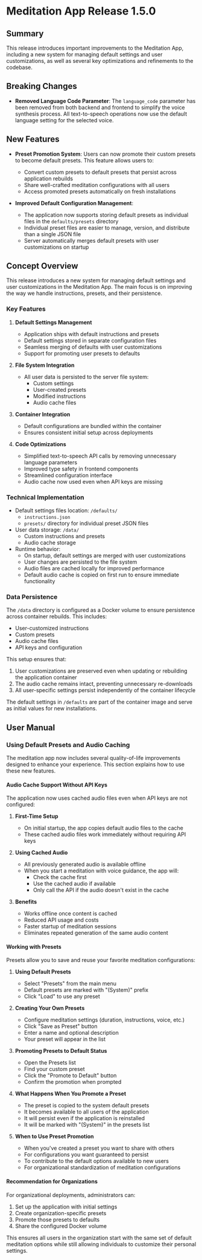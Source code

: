 # Meditation App Release 1.5.0

## Summary

This release introduces important improvements to the Meditation App, including a new system for managing default settings and user customizations, as well as several key optimizations and refinements to the codebase.

## Breaking Changes

- **Removed Language Code Parameter**: The `language_code` parameter has been removed from both backend and frontend to simplify the voice synthesis process. All text-to-speech operations now use the default language setting for the selected voice.

## New Features

- **Preset Promotion System**: Users can now promote their custom presets to become default presets. This feature allows users to:
  - Convert custom presets to default presets that persist across application rebuilds
  - Share well-crafted meditation configurations with all users
  - Access promoted presets automatically on fresh installations

- **Improved Default Configuration Management**: 
  - The application now supports storing default presets as individual files in the `defaults/presets` directory
  - Individual preset files are easier to manage, version, and distribute than a single JSON file
  - Server automatically merges default presets with user customizations on startup

## Concept Overview

This release introduces a new system for managing default settings and user customizations in the Meditation App. The main focus is on improving the way we handle instructions, presets, and their persistence.

### Key Features

1. **Default Settings Management**
   - Application ships with default instructions and presets
   - Default settings stored in separate configuration files
   - Seamless merging of defaults with user customizations
   - Support for promoting user presets to defaults

2. **File System Integration**
   - All user data is persisted to the server file system:
     - Custom settings
     - User-created presets
     - Modified instructions
     - Audio cache files

3. **Container Integration**
   - Default configurations are bundled within the container
   - Ensures consistent initial setup across deployments

4. **Code Optimizations**
   - Simplified text-to-speech API calls by removing unnecessary language parameters
   - Improved type safety in frontend components
   - Streamlined configuration interface
   - Audio cache now used even when API keys are missing

### Technical Implementation

- Default settings files location: `/defaults/`
  - `instructions.json`
  - `presets/` directory for individual preset JSON files
- User data storage: `/data/`
  - Custom instructions and presets
  - Audio cache storage
- Runtime behavior:
  - On startup, default settings are merged with user customizations
  - User changes are persisted to the file system
  - Audio files are cached locally for improved performance
  - Default audio cache is copied on first run to ensure immediate functionality

### Data Persistence

The `/data` directory is configured as a Docker volume to ensure persistence across container rebuilds. This includes:
- User-customized instructions
- Custom presets
- Audio cache files
- API keys and configuration

This setup ensures that:
1. User customizations are preserved even when updating or rebuilding the application container
2. The audio cache remains intact, preventing unnecessary re-downloads
3. All user-specific settings persist independently of the container lifecycle

The default settings in `/defaults` are part of the container image and serve as initial values for new installations.

## User Manual

### Using Default Presets and Audio Caching

The meditation app now includes several quality-of-life improvements designed to enhance your experience. This section explains how to use these new features.

#### Audio Cache Support Without API Keys

The application now uses cached audio files even when API keys are not configured:

1. **First-Time Setup**
   - On initial startup, the app copies default audio files to the cache
   - These cached audio files work immediately without requiring API keys

2. **Using Cached Audio**
   - All previously generated audio is available offline
   - When you start a meditation with voice guidance, the app will:
     - Check the cache first
     - Use the cached audio if available
     - Only call the API if the audio doesn't exist in the cache

3. **Benefits**
   - Works offline once content is cached
   - Reduced API usage and costs
   - Faster startup of meditation sessions
   - Eliminates repeated generation of the same audio content

#### Working with Presets

Presets allow you to save and reuse your favorite meditation configurations:

1. **Using Default Presets**
   - Select "Presets" from the main menu
   - Default presets are marked with "(System)" prefix
   - Click "Load" to use any preset

2. **Creating Your Own Presets**
   - Configure meditation settings (duration, instructions, voice, etc.)
   - Click "Save as Preset" button
   - Enter a name and optional description
   - Your preset will appear in the list

3. **Promoting Presets to Default Status**
   - Open the Presets list
   - Find your custom preset
   - Click the "Promote to Default" button
   - Confirm the promotion when prompted

4. **What Happens When You Promote a Preset**
   - The preset is copied to the system default presets
   - It becomes available to all users of the application
   - It will persist even if the application is reinstalled
   - It will be marked with "(System)" in the presets list

5. **When to Use Preset Promotion**
   - When you've created a preset you want to share with others
   - For configurations you want guaranteed to persist
   - To contribute to the default options available to new users
   - For organizational standardization of meditation configurations

#### Recommendation for Organizations

For organizational deployments, administrators can:
1. Set up the application with initial settings
2. Create organization-specific presets
3. Promote those presets to defaults
4. Share the configured Docker volume

This ensures all users in the organization start with the same set of default meditation options while still allowing individuals to customize their personal settings.

